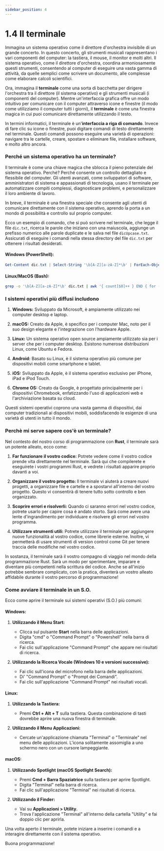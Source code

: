```yaml
---
sidebar_position: 4
---
```


# 1.4 Il terminale
Immagina un sistema operativo come il direttore d'orchestra invisibile di un grande concerto. In questo concerto, gli strumenti musicali rappresentano i vari componenti del computer: la tastiera, il mouse, il monitor e molti altri. Il sistema operativo, come il direttore d'orchestra, coordina armoniosamente questi strumenti, consentendo al computer di eseguire una vasta gamma di attività, da quelle semplici come scrivere un documento, alle complesse come elaborare calcoli scientifici.

Ora, immagina il **terminale** come una sorta di bacchetta per dirigere l'orchestra tra il direttore (il sistema operativo) e gli strumenti musicali (i componenti del computer). Mentre un'interfaccia grafica offre un modo intuitivo per comunicare con il computer attraverso icone e finestre (il modo come utilizziamo il computer tutti i giorni), il **terminale** è come una finestra magica in cui puoi comunicare direttamente utilizzando il testo.

In termini informatici, il terminale è un'**interfaccia a riga di comando**. Invece di fare clic su icone o finestre, puoi digitare comandi di testo direttamente nel terminale. Questi comandi possono eseguire una varietà di operazioni: navigare tra le cartelle, creare, spostare o eliminare file, installare software, e molto altro ancora.

### Perché un sistema operativo ha un terminale?

Il terminale è come una chiave magica che sblocca il pieno potenziale del sistema operativo. Perché? Perché consente un controllo dettagliato e flessibile del computer. Gli utenti avanzati, come sviluppatori di software, amministratori di sistema e appassionati di tecnologia, usano il terminale per automatizzare compiti complessi, diagnosticare problemi, e personalizzare il loro ambiente di lavoro.

In breve, il terminale è una finestra speciale che consente agli utenti di comunicare direttamente con il sistema operativo, aprendo la porta a un mondo di possibilità e controllo sul proprio computer.

Ecco un esempio di comando, che si può scrivere nel terminale, che legge il file `dic.txt`, ricerca le parole che iniziano con una maiuscola, aggiunge un prefisso numerico alle parole duplicate e le salva nel file `dicUpcase.txt`. Assicurati di eseguire i comandi nella stessa directory del file `dic.txt` per ottenere i risultati desiderati.

#### Windows (PowerShell):

```powershell
Get-Content dic.txt | Select-String '\b[A-Z][a-zA-Z]*\b' | ForEach-Object { $_.Matches.Value } | Group-Object | ForEach-Object { $_.Group | Foreach-Object -Begin { $count = 1 } -Process { "[$count]$_" ; $count++ } } | Out-File dicUpcase.txt -Encoding utf8
```

#### Linux/MacOS (Bash):

```bash
grep -o '\b[A-Z][a-zA-Z]*\b' dic.txt | awk '{ count[$0]++ } END { for (word in count) { if (count[word] > 1) { prefix=++seen[word]; } else { prefix=""; } print "[" prefix "]" word } }' | sort > dicUpcase.txt
```

### I sistemi operativi più diffusi includono

1. **Windows:** Sviluppato da Microsoft, è ampiamente utilizzato nei computer desktop e laptop.

2. **macOS:** Creato da Apple, è specifico per i computer Mac, noto per il suo design elegante e l'integrazione con l'hardware Apple.

3. **Linux:** Un sistema operativo open source ampiamente utilizzato sia per i server che per i computer desktop. Esistono numerose distribuzioni Linux, come Ubuntu e Fedora.

4. **Android:** Basato su Linux, è il sistema operativo più comune per dispositivi mobili come smartphone e tablet.

5. **iOS:** Sviluppato da Apple, è il sistema operativo esclusivo per iPhone, iPad e iPod Touch.

6. **Chrome OS:** Creato da Google, è progettato principalmente per i dispositivi Chromebook, enfatizzando l'uso di applicazioni web e l'archiviazione basata su cloud.

Questi sistemi operativi coprono una vasta gamma di dispositivi, dai computer tradizionali ai dispositivi mobili, soddisfacendo le esigenze di una varietà di utenti in tutto il mondo.

### Perchè mi serve sapere cos'è un terminale?
Nel contesto del nostro corso di programmazione con **Rust**, il terminale sarà un potente alleato, ecco come:

1. **Far funzionare il vostro codice:** Potrete vedere come il vostro codice prende vita direttamente nel terminale. Sarà qui che compilerete e eseguirete i vostri programmi Rust, e vedrete i risultati apparire proprio davanti a voi.

2. **Organizzare il vostro progetto:** Il terminale vi aiuterà a creare nuovi progetti, a organizzare file e cartelle e a spostarvi all'interno del vostro progetto. Questo vi consentirà di tenere tutto sotto controllo e ben organizzato.

3. **Scoprire errori e risolverli:** Quando ci saranno errori nel vostro codice, potrete usarlo per capire cosa è andato storto. Sarà come avere una lente d'ingrandimento per individuare e risolvere gli errori nel vostro programma.

4. **Utilizzare strumenti utili:** Potrete utilizzare il terminale per aggiungere nuove funzionalità al vostro codice, come librerie esterne. Inoltre, vi permetterà di usare strumenti di version control come Git per tenere traccia delle modifiche nel vostro codice.

In sostanza, il terminale sarà il vostro compagno di viaggio nel mondo della programmazione Rust. Sarà un modo per sperimentare, imparare e diventare più competenti nella scrittura del codice. Anche se all'inizio potrebbe sembrare complicato, con la pratica, diventerà un vostro alleato affidabile durante il vostro percorso di programmazione!

### Come avviare il terminale in un S.O.
Ecco come aprire il terminale sui sistemi operativi (S.O.) più comuni:

#### **Windows:**

1. **Utilizzando il Menu Start:**
   - Clicca sul pulsante **Start** nella barra delle applicazioni.
   - Digita "cmd" o "Command Prompt" o "Powershell" nella barra di ricerca.
   - Fai clic sull'applicazione "Command Prompt" che appare nei risultati di ricerca.

2. **Utilizzando la Ricerca Vocale (Windows 10 e versioni successive):**
   - Fai clic sull'icona del microfono nella barra delle applicazioni.
   - Di' "Command Prompt" o "Prompt dei Comandi".
   - Fai clic sull'applicazione "Command Prompt" nei risultati vocali.

#### **Linux:**

1. **Utilizzando la Tastiera:**
   - Premi **Ctrl + Alt + T** sulla tastiera. Questa combinazione di tasti dovrebbe aprire una nuova finestra di terminale.

2. **Utilizzando il Menu Applicazioni:**
   - Cercate un'applicazione chiamata "Terminal" o "Terminale" nel menu delle applicazioni. L'icona solitamente assomiglia a uno schermo nero con un cursore lampeggiante.

#### **macOS:**

1. **Utilizzando Spotlight (macOS Spotlight Search):**
   - Premi **Cmd + Barra Spaziatrice** sulla tastiera per aprire Spotlight.
   - Digita "Terminal" nella barra di ricerca.
   - Fai clic sull'applicazione "Terminal" nei risultati di ricerca.

2. **Utilizzando il Finder:**
   - Vai su **Applicazioni > Utility.**
   - Trova l'applicazione "Terminal" all'interno della cartella "Utility" e fai doppio clic per aprirla.

Una volta aperto il terminale, potete iniziare a inserire i comandi e a interagire direttamente con il sistema operativo. 

Buona programmazione!